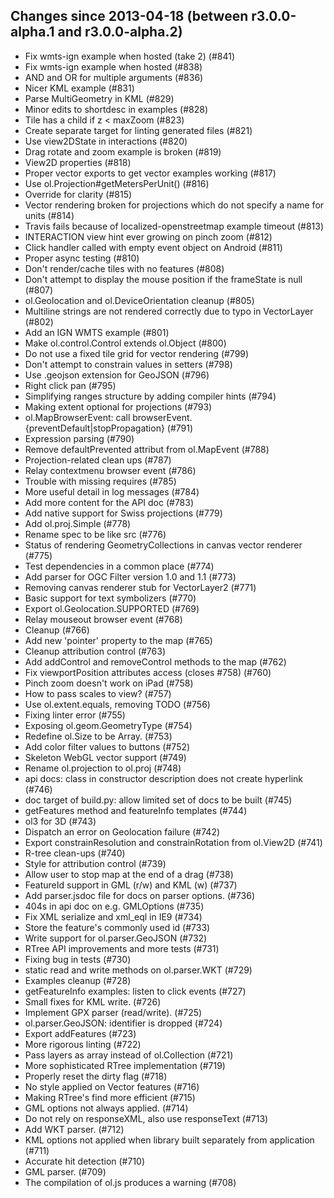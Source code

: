 ## Changes since 2013-04-18 (between r3.0.0-alpha.1 and r3.0.0-alpha.2)

 * Fix wmts-ign example when hosted (take 2) (#841)
 * Fix wmts-ign example when hosted (#838)
 * AND and OR for multiple arguments (#836)
 * Nicer KML example (#831)
 * Parse MultiGeometry in KML (#829)
 * Minor edits to shortdesc in examples (#828)
 * Tile has a child if z < maxZoom (#823)
 * Create separate target for linting generated files (#821)
 * Use view2DState in interactions (#820)
 * Drag rotate and zoom example is broken (#819)
 * View2D properties (#818)
 * Proper vector exports to get vector examples working (#817)
 * Use ol.Projection#getMetersPerUnit() (#816)
 * Override for clarity (#815)
 * Vector rendering broken for projections which do not specify a name for units (#814)
 * Travis fails because of localized-openstreetmap example timeout (#813)
 * INTERACTION view hint ever growing on pinch zoom (#812)
 * Click handler called with empty event object on Android (#811)
 * Proper async testing (#810)
 * Don't render/cache tiles with no features (#808)
 * Don't attempt to display the mouse position if the frameState is null (#807)
 * ol.Geolocation and ol.DeviceOrientation cleanup (#805)
 * Multiline strings are not rendered correctly due to typo in VectorLayer (#802)
 * Add an IGN WMTS example (#801)
 * Make ol.control.Control extends ol.Object (#800)
 * Do not use a fixed tile grid for vector rendering (#799)
 * Don't attempt to constrain values in setters (#798)
 * Use .geojson extension for GeoJSON (#796)
 * Right click pan (#795)
 * Simplifying ranges structure by adding compiler hints (#794)
 * Making extent optional for projections (#793)
 * ol.MapBrowserEvent: call browserEvent.{preventDefault|stopPropagation} (#791)
 * Expression parsing (#790)
 * Remove defaultPrevented attribut from ol.MapEvent (#788)
 * Projection-related clean ups (#787)
 * Relay contextmenu browser event (#786)
 * Trouble with missing requires (#785)
 * More useful detail in log messages (#784)
 * Add more content for the API doc (#783)
 * Add native support for Swiss projections (#779)
 * Add ol.proj.Simple (#778)
 * Rename spec to be like src (#776)
 * Status of rendering GeometryCollections in canvas vector renderer (#775)
 * Test dependencies in a common place (#774)
 * Add parser for OGC Filter version 1.0 and 1.1 (#773)
 * Removing canvas renderer stub for VectorLayer2 (#771)
 * Basic support for text symbolizers (#770)
 * Export ol.Geolocation.SUPPORTED (#769)
 * Relay mouseout browser event (#768)
 * Cleanup (#766)
 * Add new 'pointer' property to the map (#765)
 * Cleanup attribution control (#763)
 * Add addControl and removeControl methods to the map (#762)
 * Fix viewportPosition attributes access (closes #758) (#760)
 * Pinch zoom doesn't work on iPad (#758)
 * How to pass scales to view? (#757)
 * Use ol.extent.equals, removing TODO (#756)
 * Fixing linter error (#755)
 * Exposing ol.geom.GeometryType (#754)
 * Redefine ol.Size to be Array.<number> (#753)
 * Add color filter values to buttons (#752)
 * Skeleton WebGL vector support (#749)
 * Rename ol.projection to ol.proj (#748)
 * api docs: class in constructor description does not create hyperlink (#746)
 * doc target of build.py: allow limited set of docs to be built (#745)
 * getFeatures method and featureInfo templates (#744)
 * ol3 for 3D (#743)
 * Dispatch an error on Geolocation failure (#742)
 * Export constrainResolution and constrainRotation from ol.View2D (#741)
 * R-tree clean-ups (#740)
 * Style for attribution control (#739)
 * Allow user to stop map at the end of a drag (#738)
 * FeatureId support in GML (r/w) and KML (w) (#737)
 * Add parser.jsdoc file for docs on parser options. (#736)
 * 404s in api doc on e.g. GMLOptions (#735)
 * Fix XML serialize and xml_eql in IE9 (#734)
 * Store the feature's commonly used id (#733)
 * Write support for ol.parser.GeoJSON (#732)
 * RTree API improvements and more tests (#731)
 * Fixing bug in tests (#730)
 * static read and write methods on ol.parser.WKT (#729)
 * Examples cleanup (#728)
 * getFeatureInfo examples: listen to click events (#727)
 * Small fixes for KML write. (#726)
 * Implement GPX parser (read/write). (#725)
 * ol.parser.GeoJSON: identifier is dropped (#724)
 * Export addFeatures (#723)
 * More rigorous linting (#722)
 * Pass layers as array instead of ol.Collection (#721)
 * More sophisticated RTree implementation (#719)
 * Properly reset the dirty flag (#718)
 * No style applied on Vector features (#716)
 * Making RTree's find more efficient (#715)
 * GML options not always applied. (#714)
 * Do not rely on responseXML, also use responseText (#713)
 * Add WKT parser. (#712)
 * KML options not applied when library built separately from application (#711)
 * Accurate hit detection (#710)
 * GML parser. (#709)
 * The compilation of ol.js produces a warning (#708)


